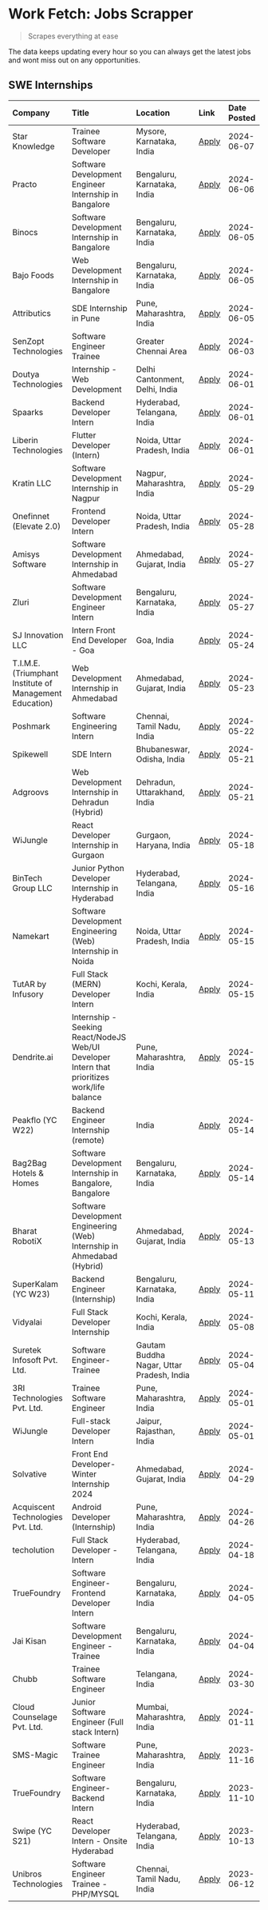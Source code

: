 # Work Fetch: Jobs Scrapper
> Scrapes everything at ease

The data keeps updating every hour so you can always get the latest jobs and wont miss out on any opportunities.

## SWE Internships
<!--START_SECTION:workfetch-->
| Company                                                 | Title                                                                                        | Location                                  | Link                                                                                                                                                                                                                                                                                                            | Date Posted   |
|:--------------------------------------------------------|:---------------------------------------------------------------------------------------------|:------------------------------------------|:----------------------------------------------------------------------------------------------------------------------------------------------------------------------------------------------------------------------------------------------------------------------------------------------------------------|:--------------|
| Star Knowledge                                          | Trainee Software Developer                                                                   | Mysore, Karnataka, India                  | [Apply](https://in.linkedin.com/jobs/view/trainee-software-developer-at-star-knowledge-3943624193?position=20&pageNum=0&refId=IJ7amN5Gl%2FY3mUKBQGxWCw%3D%3D&trackingId=Zoct2GqxvBMV6jWrN4yNCg%3D%3D&trk=public_jobs_jserp-result_search-card)                                                                  | 2024-06-07    |
| Practo                                                  | Software Development Engineer Internship in Bangalore                                        | Bengaluru, Karnataka, India               | [Apply](https://in.linkedin.com/jobs/view/software-development-engineer-internship-in-bangalore-at-practo-3944606104?position=4&pageNum=0&refId=IJ7amN5Gl%2FY3mUKBQGxWCw%3D%3D&trackingId=EaT%2F5uHYvayoX7KWLDvlNw%3D%3D&trk=public_jobs_jserp-result_search-card)                                              | 2024-06-06    |
| Binocs                                                  | Software Development Internship in Bangalore                                                 | Bengaluru, Karnataka, India               | [Apply](https://in.linkedin.com/jobs/view/software-development-internship-in-bangalore-at-binocs-3943703711?position=8&pageNum=0&refId=IJ7amN5Gl%2FY3mUKBQGxWCw%3D%3D&trackingId=DakD2m8P1OhwXUjjo%2FX0gg%3D%3D&trk=public_jobs_jserp-result_search-card)                                                       | 2024-06-05    |
| Bajo Foods                                              | Web Development Internship in Bangalore                                                      | Bengaluru, Karnataka, India               | [Apply](https://in.linkedin.com/jobs/view/web-development-internship-in-bangalore-at-bajo-foods-3943704560?position=15&pageNum=0&refId=IJ7amN5Gl%2FY3mUKBQGxWCw%3D%3D&trackingId=LqRWZauXtfthvM5zB8kRhw%3D%3D&trk=public_jobs_jserp-result_search-card)                                                         | 2024-06-05    |
| Attributics                                             | SDE Internship in Pune                                                                       | Pune, Maharashtra, India                  | [Apply](https://in.linkedin.com/jobs/view/sde-internship-in-pune-at-attributics-3943700982?position=53&pageNum=0&refId=IJ7amN5Gl%2FY3mUKBQGxWCw%3D%3D&trackingId=qLZ3RrY80iabbvEeTQVmXg%3D%3D&trk=public_jobs_jserp-result_search-card)                                                                         | 2024-06-05    |
| SenZopt Technologies                                    | Software Engineer Trainee                                                                    | Greater Chennai Area                      | [Apply](https://in.linkedin.com/jobs/view/software-engineer-trainee-at-senzopt-technologies-3940937561?position=35&pageNum=0&refId=IJ7amN5Gl%2FY3mUKBQGxWCw%3D%3D&trackingId=HFU6z3%2F8ghPYGW1FnD8usw%3D%3D&trk=public_jobs_jserp-result_search-card)                                                           | 2024-06-03    |
| Doutya Technologies                                     | Internship - Web Development                                                                 | Delhi Cantonment, Delhi, India            | [Apply](https://in.linkedin.com/jobs/view/internship-web-development-at-doutya-technologies-3936017830?position=17&pageNum=0&refId=IJ7amN5Gl%2FY3mUKBQGxWCw%3D%3D&trackingId=dMLEaF8phshrdI8g%2FjCnpg%3D%3D&trk=public_jobs_jserp-result_search-card)                                                           | 2024-06-01    |
| Spaarks                                                 | Backend Developer Intern                                                                     | Hyderabad, Telangana, India               | [Apply](https://in.linkedin.com/jobs/view/backend-developer-intern-at-spaarks-3940474283?position=30&pageNum=0&refId=IJ7amN5Gl%2FY3mUKBQGxWCw%3D%3D&trackingId=ye5jEaz8Pm8mCS3%2Bjl5WkQ%3D%3D&trk=public_jobs_jserp-result_search-card)                                                                         | 2024-06-01    |
| Liberin Technologies                                    | Flutter Developer (Intern)                                                                   | Noida, Uttar Pradesh, India               | [Apply](https://in.linkedin.com/jobs/view/flutter-developer-intern-at-liberin-technologies-3936023360?position=58&pageNum=0&refId=IJ7amN5Gl%2FY3mUKBQGxWCw%3D%3D&trackingId=0%2FiV9myiXNBNiFJisfwT%2Bw%3D%3D&trk=public_jobs_jserp-result_search-card)                                                          | 2024-06-01    |
| Kratin LLC                                              | Software Development Internship in Nagpur                                                    | Nagpur, Maharashtra, India                | [Apply](https://in.linkedin.com/jobs/view/software-development-internship-in-nagpur-at-kratin-llc-3938124443?position=14&pageNum=0&refId=IJ7amN5Gl%2FY3mUKBQGxWCw%3D%3D&trackingId=8v%2FiiStGAhGf3jFteHy0bA%3D%3D&trk=public_jobs_jserp-result_search-card)                                                     | 2024-05-29    |
| Onefinnet (Elevate 2.0)                                 | Frontend Developer Intern                                                                    | Noida, Uttar Pradesh, India               | [Apply](https://in.linkedin.com/jobs/view/frontend-developer-intern-at-onefinnet-elevate-2-0-3936812708?position=29&pageNum=0&refId=IJ7amN5Gl%2FY3mUKBQGxWCw%3D%3D&trackingId=yazgdFR10TxHbz2wnjU5XA%3D%3D&trk=public_jobs_jserp-result_search-card)                                                            | 2024-05-28    |
| Amisys Software                                         | Software Development Internship in Ahmedabad                                                 | Ahmedabad, Gujarat, India                 | [Apply](https://in.linkedin.com/jobs/view/software-development-internship-in-ahmedabad-at-amisys-software-3936336330?position=10&pageNum=0&refId=IJ7amN5Gl%2FY3mUKBQGxWCw%3D%3D&trackingId=zd1%2FZ3i4sZ2xdyYmzoLIpQ%3D%3D&trk=public_jobs_jserp-result_search-card)                                             | 2024-05-27    |
| Zluri                                                   | Software Development Engineer Intern                                                         | Bengaluru, Karnataka, India               | [Apply](https://in.linkedin.com/jobs/view/software-development-engineer-intern-at-zluri-3935996498?position=46&pageNum=0&refId=IJ7amN5Gl%2FY3mUKBQGxWCw%3D%3D&trackingId=FNdwES3PZslU0UqZKyz7AA%3D%3D&trk=public_jobs_jserp-result_search-card)                                                                 | 2024-05-27    |
| SJ Innovation LLC                                       | Intern Front End Developer - Goa                                                             | Goa, India                                | [Apply](https://in.linkedin.com/jobs/view/intern-front-end-developer-goa-at-sj-innovation-llc-3931678611?position=5&pageNum=0&refId=IJ7amN5Gl%2FY3mUKBQGxWCw%3D%3D&trackingId=%2FCwnX6XSllyPpHTlJ%2FefXw%3D%3D&trk=public_jobs_jserp-result_search-card)                                                        | 2024-05-24    |
| T.I.M.E. (Triumphant Institute of Management Education) | Web Development Internship in Ahmedabad                                                      | Ahmedabad, Gujarat, India                 | [Apply](https://in.linkedin.com/jobs/view/web-development-internship-in-ahmedabad-at-t-i-m-e-triumphant-institute-of-management-education-3933954687?position=9&pageNum=0&refId=IJ7amN5Gl%2FY3mUKBQGxWCw%3D%3D&trackingId=bHqXxVapgvFrIgQs1D1bhA%3D%3D&trk=public_jobs_jserp-result_search-card)                | 2024-05-23    |
| Poshmark                                                | Software Engineering Intern                                                                  | Chennai, Tamil Nadu, India                | [Apply](https://in.linkedin.com/jobs/view/software-engineering-intern-at-poshmark-3846946793?position=42&pageNum=0&refId=IJ7amN5Gl%2FY3mUKBQGxWCw%3D%3D&trackingId=YC0NgmfJzHoa9anInLqbUA%3D%3D&trk=public_jobs_jserp-result_search-card)                                                                       | 2024-05-22    |
| Spikewell                                               | SDE Intern                                                                                   | Bhubaneswar, Odisha, India                | [Apply](https://in.linkedin.com/jobs/view/sde-intern-at-spikewell-3931531732?position=24&pageNum=0&refId=IJ7amN5Gl%2FY3mUKBQGxWCw%3D%3D&trackingId=ReR8QV8tY4XxmQWrw1Pd2g%3D%3D&trk=public_jobs_jserp-result_search-card)                                                                                       | 2024-05-21    |
| Adgroovs                                                | Web Development Internship in Dehradun (Hybrid)                                              | Dehradun, Uttarakhand, India              | [Apply](https://in.linkedin.com/jobs/view/web-development-internship-in-dehradun-hybrid-at-adgroovs-3931902862?position=27&pageNum=0&refId=IJ7amN5Gl%2FY3mUKBQGxWCw%3D%3D&trackingId=qMuZ5hz5ajAYvDwcGl8sGg%3D%3D&trk=public_jobs_jserp-result_search-card)                                                     | 2024-05-21    |
| WiJungle                                                | React Developer Internship in Gurgaon                                                        | Gurgaon, Haryana, India                   | [Apply](https://in.linkedin.com/jobs/view/react-developer-internship-in-gurgaon-at-wijungle-3929891316?position=36&pageNum=0&refId=IJ7amN5Gl%2FY3mUKBQGxWCw%3D%3D&trackingId=oXvQqElMJSTzMDshFS77xA%3D%3D&trk=public_jobs_jserp-result_search-card)                                                             | 2024-05-18    |
| BinTech Group LLC                                       | Junior Python Developer Internship in Hyderabad                                              | Hyderabad, Telangana, India               | [Apply](https://in.linkedin.com/jobs/view/junior-python-developer-internship-in-hyderabad-at-bintech-group-llc-3928263481?position=19&pageNum=0&refId=IJ7amN5Gl%2FY3mUKBQGxWCw%3D%3D&trackingId=OycBhCaoAFagxVjyXQyDCA%3D%3D&trk=public_jobs_jserp-result_search-card)                                          | 2024-05-16    |
| Namekart                                                | Software Development Engineering (Web) Internship in Noida                                   | Noida, Uttar Pradesh, India               | [Apply](https://in.linkedin.com/jobs/view/software-development-engineering-web-internship-in-noida-at-namekart-3927112610?position=2&pageNum=0&refId=IJ7amN5Gl%2FY3mUKBQGxWCw%3D%3D&trackingId=%2BwfyANuMoji9YOiidgRhdQ%3D%3D&trk=public_jobs_jserp-result_search-card)                                         | 2024-05-15    |
| TutAR by Infusory                                       | Full Stack (MERN) Developer Intern                                                           | Kochi, Kerala, India                      | [Apply](https://in.linkedin.com/jobs/view/full-stack-mern-developer-intern-at-tutar-by-infusory-3926190396?position=37&pageNum=0&refId=IJ7amN5Gl%2FY3mUKBQGxWCw%3D%3D&trackingId=TrzxZWLjBxd2rc11C4k8uw%3D%3D&trk=public_jobs_jserp-result_search-card)                                                         | 2024-05-15    |
| Dendrite.ai                                             | Internship - Seeking React/NodeJS Web/UI Developer Intern that prioritizes work/life balance | Pune, Maharashtra, India                  | [Apply](https://in.linkedin.com/jobs/view/internship-seeking-react-nodejs-web-ui-developer-intern-that-prioritizes-work-life-balance-at-dendrite-ai-3926195555?position=44&pageNum=0&refId=IJ7amN5Gl%2FY3mUKBQGxWCw%3D%3D&trackingId=qyOpuSZ0%2Bihi%2B8UUnb4gWA%3D%3D&trk=public_jobs_jserp-result_search-card) | 2024-05-15    |
| Peakflo (YC W22)                                        | Backend Engineer Internship (remote)                                                         | India                                     | [Apply](https://in.linkedin.com/jobs/view/backend-engineer-internship-remote-at-peakflo-yc-w22-3925243704?position=6&pageNum=0&refId=IJ7amN5Gl%2FY3mUKBQGxWCw%3D%3D&trackingId=Xuw0fyCUTgI2dIyPDW71dQ%3D%3D&trk=public_jobs_jserp-result_search-card)                                                           | 2024-05-14    |
| Bag2Bag Hotels & Homes                                  | Software Development Internship in Bangalore, Bangalore                                      | Bengaluru, Karnataka, India               | [Apply](https://in.linkedin.com/jobs/view/software-development-internship-in-bangalore-bangalore-at-bag2bag-hotels-homes-3925888541?position=7&pageNum=0&refId=IJ7amN5Gl%2FY3mUKBQGxWCw%3D%3D&trackingId=9Q8vL251NUvn%2FNUFZFlRlA%3D%3D&trk=public_jobs_jserp-result_search-card)                               | 2024-05-14    |
| Bharat RobotiX                                          | Software Development Engineering (Web) Internship in Ahmedabad (Hybrid)                      | Ahmedabad, Gujarat, India                 | [Apply](https://in.linkedin.com/jobs/view/software-development-engineering-web-internship-in-ahmedabad-hybrid-at-bharat-robotix-3924897657?position=21&pageNum=0&refId=IJ7amN5Gl%2FY3mUKBQGxWCw%3D%3D&trackingId=Z78odCYeFvq%2BKnE9WiRzvw%3D%3D&trk=public_jobs_jserp-result_search-card)                       | 2024-05-13    |
| SuperKalam (YC W23)                                     | Backend Engineer (Internship)                                                                | Bengaluru, Karnataka, India               | [Apply](https://in.linkedin.com/jobs/view/backend-engineer-internship-at-superkalam-yc-w23-3922671591?position=23&pageNum=0&refId=IJ7amN5Gl%2FY3mUKBQGxWCw%3D%3D&trackingId=O7nKnoVnpSJEKlQlVVie7g%3D%3D&trk=public_jobs_jserp-result_search-card)                                                              | 2024-05-11    |
| Vidyalai                                                | Full Stack Developer Internship                                                              | Kochi, Kerala, India                      | [Apply](https://in.linkedin.com/jobs/view/full-stack-developer-internship-at-vidyalai-3917285346?position=41&pageNum=0&refId=IJ7amN5Gl%2FY3mUKBQGxWCw%3D%3D&trackingId=AiDkhAx8RtxIF2%2FtCRsghQ%3D%3D&trk=public_jobs_jserp-result_search-card)                                                                 | 2024-05-08    |
| Suretek Infosoft Pvt. Ltd.                              | Software Engineer-Trainee                                                                    | Gautam Buddha Nagar, Uttar Pradesh, India | [Apply](https://in.linkedin.com/jobs/view/software-engineer-trainee-at-suretek-infosoft-pvt-ltd-3916999948?position=31&pageNum=0&refId=IJ7amN5Gl%2FY3mUKBQGxWCw%3D%3D&trackingId=qJQ%2FHFOObgFIVEM84Rp5xA%3D%3D&trk=public_jobs_jserp-result_search-card)                                                       | 2024-05-04    |
| 3RI Technologies Pvt. Ltd.                              | Trainee Software Engineer                                                                    | Pune, Maharashtra, India                  | [Apply](https://in.linkedin.com/jobs/view/trainee-software-engineer-at-3ri-technologies-pvt-ltd-3912869178?position=43&pageNum=0&refId=IJ7amN5Gl%2FY3mUKBQGxWCw%3D%3D&trackingId=Y0xYyH00tE8XgWQluFV%2BYg%3D%3D&trk=public_jobs_jserp-result_search-card)                                                       | 2024-05-01    |
| WiJungle                                                | Full-stack Developer Intern                                                                  | Jaipur, Rajasthan, India                  | [Apply](https://in.linkedin.com/jobs/view/full-stack-developer-intern-at-wijungle-3912864543?position=59&pageNum=0&refId=IJ7amN5Gl%2FY3mUKBQGxWCw%3D%3D&trackingId=A4PQtDyypfwFmPxtnoIzJA%3D%3D&trk=public_jobs_jserp-result_search-card)                                                                       | 2024-05-01    |
| Solvative                                               | Front End Developer-Winter Internship 2024                                                   | Ahmedabad, Gujarat, India                 | [Apply](https://in.linkedin.com/jobs/view/front-end-developer-winter-internship-2024-at-solvative-3934780854?position=32&pageNum=0&refId=IJ7amN5Gl%2FY3mUKBQGxWCw%3D%3D&trackingId=o3n3PR62p6We1yGDMkQ5QQ%3D%3D&trk=public_jobs_jserp-result_search-card)                                                       | 2024-04-29    |
| Acquiscent Technologies Pvt. Ltd.                       | Android Developer (Internship)                                                               | Pune, Maharashtra, India                  | [Apply](https://in.linkedin.com/jobs/view/android-developer-internship-at-acquiscent-technologies-pvt-ltd-3909395375?position=47&pageNum=0&refId=IJ7amN5Gl%2FY3mUKBQGxWCw%3D%3D&trackingId=OxJy0yCOpHW9i7cXCXXQxg%3D%3D&trk=public_jobs_jserp-result_search-card)                                               | 2024-04-26    |
| techolution                                             | Full Stack Developer - Intern                                                                | Hyderabad, Telangana, India               | [Apply](https://in.linkedin.com/jobs/view/full-stack-developer-intern-at-techolution-3904814977?position=50&pageNum=0&refId=IJ7amN5Gl%2FY3mUKBQGxWCw%3D%3D&trackingId=oRKG3r7ZPCwU1sdUNqKCdw%3D%3D&trk=public_jobs_jserp-result_search-card)                                                                    | 2024-04-18    |
| TrueFoundry                                             | Software Engineer- Frontend Developer Intern                                                 | Bengaluru, Karnataka, India               | [Apply](https://in.linkedin.com/jobs/view/software-engineer-frontend-developer-intern-at-truefoundry-3887320206?position=25&pageNum=0&refId=IJ7amN5Gl%2FY3mUKBQGxWCw%3D%3D&trackingId=zp0qA%2FPAbZEeJPKUyNdiZw%3D%3D&trk=public_jobs_jserp-result_search-card)                                                  | 2024-04-05    |
| Jai Kisan                                               | Software Development Engineer - Trainee                                                      | Bengaluru, Karnataka, India               | [Apply](https://in.linkedin.com/jobs/view/software-development-engineer-trainee-at-jai-kisan-3913911193?position=26&pageNum=0&refId=IJ7amN5Gl%2FY3mUKBQGxWCw%3D%3D&trackingId=o8UVo62xrmAr9Cfdy1NIYQ%3D%3D&trk=public_jobs_jserp-result_search-card)                                                            | 2024-04-04    |
| Chubb                                                   | Trainee Software Engineer                                                                    | Telangana, India                          | [Apply](https://in.linkedin.com/jobs/view/trainee-software-engineer-at-chubb-3909641440?position=28&pageNum=0&refId=IJ7amN5Gl%2FY3mUKBQGxWCw%3D%3D&trackingId=bSaAt3U0%2BDirvdBJuz%2BJdQ%3D%3D&trk=public_jobs_jserp-result_search-card)                                                                        | 2024-03-30    |
| Cloud Counselage Pvt. Ltd.                              | Junior Software Engineer (Full stack Intern)                                                 | Mumbai, Maharashtra, India                | [Apply](https://in.linkedin.com/jobs/view/junior-software-engineer-full-stack-intern-at-cloud-counselage-pvt-ltd-3803132814?position=38&pageNum=0&refId=IJ7amN5Gl%2FY3mUKBQGxWCw%3D%3D&trackingId=313rSkiWpk7bjjpSVtPIjg%3D%3D&trk=public_jobs_jserp-result_search-card)                                        | 2024-01-11    |
| SMS-Magic                                               | Software Trainee Engineer                                                                    | Pune, Maharashtra, India                  | [Apply](https://in.linkedin.com/jobs/view/software-trainee-engineer-at-sms-magic-3761409781?position=39&pageNum=0&refId=IJ7amN5Gl%2FY3mUKBQGxWCw%3D%3D&trackingId=Iq22Wfzig2bEguHUJUZB1w%3D%3D&trk=public_jobs_jserp-result_search-card)                                                                        | 2023-11-16    |
| TrueFoundry                                             | Software Engineer-Backend Intern                                                             | Bengaluru, Karnataka, India               | [Apply](https://in.linkedin.com/jobs/view/software-engineer-backend-intern-at-truefoundry-3779508170?position=40&pageNum=0&refId=IJ7amN5Gl%2FY3mUKBQGxWCw%3D%3D&trackingId=9O0GyNcBzGSdAqgoogoN%2FQ%3D%3D&trk=public_jobs_jserp-result_search-card)                                                             | 2023-11-10    |
| Swipe (YC S21)                                          | React Developer Intern - Onsite Hyderabad                                                    | Hyderabad, Telangana, India               | [Apply](https://in.linkedin.com/jobs/view/react-developer-intern-onsite-hyderabad-at-swipe-yc-s21-3737600089?position=49&pageNum=0&refId=IJ7amN5Gl%2FY3mUKBQGxWCw%3D%3D&trackingId=mo4CU6RUvM1%2B16jfy5V7Hg%3D%3D&trk=public_jobs_jserp-result_search-card)                                                     | 2023-10-13    |
| Unibros Technologies                                    | Software Engineer Trainee - PHP/MYSQL                                                        | Chennai, Tamil Nadu, India                | [Apply](https://in.linkedin.com/jobs/view/software-engineer-trainee-php-mysql-at-unibros-technologies-3656599241?position=45&pageNum=0&refId=IJ7amN5Gl%2FY3mUKBQGxWCw%3D%3D&trackingId=ck5R6qJgO3O7H8v8yxnSDQ%3D%3D&trk=public_jobs_jserp-result_search-card)                                                   | 2023-06-12    |
<!--END_SECTION:workfetch-->
